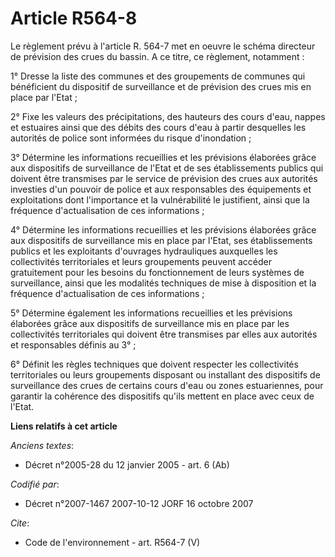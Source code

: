 # Article R564-8

Le règlement prévu à l'article R. 564-7 met en oeuvre le schéma directeur de prévision des crues du bassin. A ce titre, ce
règlement, notamment : 

1° Dresse la liste des communes et des groupements de communes qui bénéficient du dispositif de surveillance et de prévision
des crues mis en place par l'Etat ; 

2° Fixe les valeurs des précipitations, des hauteurs des cours d'eau, nappes et estuaires ainsi que des débits des cours
d'eau à partir desquelles les autorités de police sont informées du risque d'inondation ; 

3° Détermine les informations recueillies et les prévisions élaborées grâce aux dispositifs de surveillance de l'Etat et de
ses établissements publics qui doivent être transmises par le service de prévision des crues aux autorités investies d'un
pouvoir de police et aux responsables des équipements et exploitations dont l'importance et la vulnérabilité le justifient,
ainsi que la fréquence d'actualisation de ces informations ; 

4° Détermine les informations recueillies et les prévisions élaborées grâce aux dispositifs de surveillance mis en place par
l'Etat, ses établissements publics et les exploitants d'ouvrages hydrauliques auxquelles les collectivités territoriales et
leurs groupements peuvent accéder gratuitement pour les besoins du fonctionnement de leurs systèmes de surveillance, ainsi
que les modalités techniques de mise à disposition et la fréquence d'actualisation de ces informations ; 

5° Détermine également les informations recueillies et les prévisions élaborées grâce aux dispositifs de surveillance mis en
place par les collectivités territoriales qui doivent être transmises par elles aux autorités et responsables définis au
3° ; 

6° Définit les règles techniques que doivent respecter les collectivités territoriales ou leurs groupements disposant ou
installant des dispositifs de surveillance des crues de certains cours d'eau ou zones estuariennes, pour garantir la
cohérence des dispositifs qu'ils mettent en place avec ceux de l'Etat.

**Liens relatifs à cet article**

_Anciens textes_:

  - Décret n°2005-28 du 12 janvier 2005 - art. 6 (Ab)

_Codifié par_:

  - Décret n°2007-1467 2007-10-12 JORF 16 octobre 2007

_Cite_:

  - Code de l'environnement - art. R564-7 (V)
